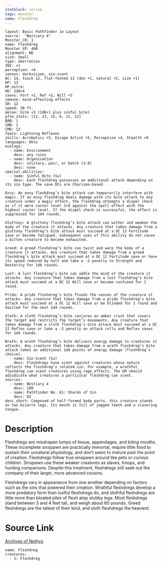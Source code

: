```yaml
---
statblock: inline
tags: monster
name: Fleshdreg
---
```

```statblock
layout: Basic Pathfinder 1e Layout
source:  "Bestiary 4"
Monster_CR: 1
name: Fleshdreg
Monster_XP: 400
alignment: NE
size: Small
type: aberration
INI: +1
perception: +4
senses: darkvision, sin-scent
AC: 14, touch 12, flat-footed 13 (dex +1, natural +2, size +1)
HP: 13
HP_extra: 
HD: 2d8+4
saves: Fort +2, Ref +3, Will +3
immune: mind-affecting effects
SR: 12
speed: 30 ft.
melee: bite +3 (1d6+1 plus sinful bite)
pf1e_stats: [12, 13, 15, 6, 11, 12]
BAB: 1
CMB: 1
CMD: 12
feats: Lightning Reflexes
skills: Acrobatics +5, Escape Artist +5, Perception +4, Stealth +9
languages: Aklo
ecology:
  - name: Environment
    desc: any ruins
  - name: Organisation
    desc: solitary, pair, or batch (3-8)
    desc: none
special_abilities:
  - name: Sinful Bite (Su)
    desc: Each fleshdreg possesses an additional attack depending on its sin type. The save DCs are Charisma-based.

Envy: An envy fleshdreg’s bite attack can temporarily interfere with magic. If an envy fleshdreg deals damage with its bite attack to any creature under a magic effect, the fleshdreg attempts a dispel check as if it were caster level 3rd against the spell effect with the highest caster level. If the dispel check is successful, the effect is suppressed for 1d4 rounds.

Gluttony: A gluttony fleshdreg’s bite attack can wither and weaken the body of the creature it attacks. Any creature that takes damage from a gluttony fleshdreg’s bite attack must succeed at a DC 12 Fortitude save or become fatigued. Subsequent uses of this ability do not cause a bitten creature to become exhausted.

Greed: A greed fleshdreg’s bite can twist and warp the body of a creature it attacks. Any creature that takes damage from a greed fleshdreg’s bite attack must succeed at a DC 12 Fortitude save or have its speed reduced by half and take a -2 penalty to Strength and Dexterity for 1d6 rounds.

Lust: A lust fleshdreg’s bite can addle the mind of the creature it attacks. Any creature that takes damage from a lust fleshdreg’s bite attack must succeed at a DC 12 Will save or become confused for 1 round.

Pride: A pride fleshdreg’s bite floods the senses of the creature it attacks. Any creature that takes damage from a pride fleshdreg’s bite attack must succeed at a DC 12 Will save or be blinded for 1 round and dazzled for the next 1d4 rounds.

Sloth: A sloth fleshdreg’s bite conjures an amber crust that covers the target and restricts the target’s movements. Any creature that takes damage from a sloth fleshdreg’s bite attack must succeed at a DC 12 Reflex save or take a -2 penalty on attack rolls and Reflex saves for 1d4 rounds.

Wrath: A wrath fleshdreg’s bite delivers energy damage to creatures it attacks. Any creature that takes damage from a wrath fleshdreg’s bite attack takes an additional 1d4 points of energy damage (fleshdreg’s choice).
  - name: Sin-Scent (Su)
    desc: Fleshdregs have scent against creatures whose nature reflects the fleshdreg’s related sin. For example, a wrathful fleshdreg can scent creatures using rage effects. The GM should adjudicate what creatures a particular fleshdreg can scent.
sources:
  - name: Bestiary 4
    desc: 100
  - name: Pathfinder No. 61: Shards of Sin
    desc: 82
desc_short: Composed of half-formed body parts, this creature stands on two bizarre legs. Its mouth is full of jagged teeth and a slavering tongue.
```
# Description
Fleshdregs are misshapen lumps of tissue, appendages, and biting mouths. These incomplete sinspawn are practically immortal, require little food to sustain their unnatural physiology, and don’t seem to mature past the point of creation. Fleshdregs follow true sinspawn around like pets or curious children. Sinspawn use these weaker creatures as slaves, troops, and hunting companions. Despite this treatment, fleshdregs still seek out the company of their larger, more advanced cousins.

Fleshdregs vary in appearance from one another depending on factors such as the sins that powered their creation. Wrathful fleshdregs develop a more predatory form than lustful fleshdregs do, and slothful fleshdregs are little more than bloated piles of flesh atop stubby legs. Most fleshdregs stand between 3 and 4 feet tall, and weigh about 60 pounds. Greed fleshdregs are the tallest of their kind, and sloth fleshdregs the heaviest.
# Source Link
[Archives of Nethys](https://aonprd.com/MonsterDisplay.aspx?ItemName=Fleshdreg)
```encounter-table
name: Fleshdreg
creatures:
  - 1: Fleshdreg
```
